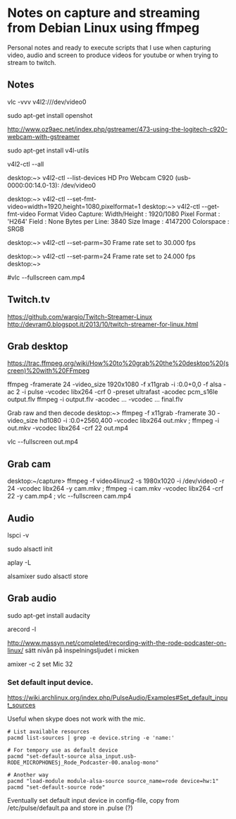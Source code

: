 Notes on capture and streaming from Debian Linux using ffmpeg
=============================================================

Personal notes and ready to execute scripts that I use when capturing video, audio and screen to produce videos for youtube or when trying to stream to twitch.



Notes
-------------------------------------------------------------

vlc -vvv v4l2:///dev/video0

sudo apt-get install openshot 

http://www.oz9aec.net/index.php/gstreamer/473-using-the-logitech-c920-webcam-with-gstreamer

sudo apt-get install v4l-utils

v4l2-ctl --all

desktop:~> v4l2-ctl --list-devices
HD Pro Webcam C920 (usb-0000:00:14.0-13):
        /dev/video0

desktop:~> v4l2-ctl --set-fmt-video=width=1920,height=1080,pixelformat=1
desktop:~> v4l2-ctl --get-fmt-video
Format Video Capture:
        Width/Height  : 1920/1080
        Pixel Format  : 'H264'
        Field         : None
        Bytes per Line: 3840
        Size Image    : 4147200
        Colorspace    : SRGB

desktop:~> v4l2-ctl --set-parm=30
Frame rate set to 30.000 fps

desktop:~> v4l2-ctl --set-parm=24
Frame rate set to 24.000 fps
desktop:~> 

#vlc --fullscreen cam.mp4




Twitch.tv
--------------
https://github.com/wargio/Twitch-Streamer-Linux
http://devram0.blogspot.it/2013/10/twitch-streamer-for-linux.html


Grab desktop
--------------------

https://trac.ffmpeg.org/wiki/How%20to%20grab%20the%20desktop%20(screen)%20with%20FFmpeg

ffmpeg -framerate 24 -video_size 1920x1080 -f x11grab -i :0.0+0,0 -f alsa -ac 2 -i pulse -vcodec libx264 -crf 0 -preset ultrafast -acodec pcm_s16le output.flv
ffmpeg -i output.flv -acodec ... -vcodec ... final.flv



Grab raw and then decode
desktop:~> ffmpeg -f x11grab -framerate 30 -video_size hd1080 -i :0.0+2560,400 -vcodec libx264 out.mkv ; ffmpeg -i out.mkv -vcodec libx264 -crf 22 out.mp4

vlc --fullscreen out.mp4



Grab cam
-----------------------------------

desktop:~/capture> ffmpeg -f video4linux2 -s 1980x1020 -i /dev/video0 -r 24 -vcodec libx264 -y cam.mkv ; ffmpeg -i cam.mkv -vcodec libx264 -crf 22 -y cam.mp4 ; vlc --fullscreen cam.mp4




Audio
--------------------------------

lspci -v

sudo alsactl init

aplay -L

alsamixer
sudo alsactl store


Grab audio
--------------------------------

sudo apt-get install audacity

arecord -l

http://www.massyn.net/completed/recording-with-the-rode-podcaster-on-linux/
sätt nivån på inspelningsljudet i micken

amixer -c 2 set Mic 32


### Set default input device.

https://wiki.archlinux.org/index.php/PulseAudio/Examples#Set_default_input_sources

Useful when skype does not work with the mic.

```
# List available resources
pacmd list-sources | grep -e device.string -e 'name:'

# For tempory use as default device
pacmd "set-default-source alsa_input.usb-RODE_MICROPHONESj_Rode_Podcaster-00.analog-mono"

# Another way
pacmd "load-module module-alsa-source source_name=rode device=hw:1"
pacmd "set-default-source rode"
```

Eventually set default input device in config-file, copy from /etc/pulse/default.pa and store in .pulse (?)
